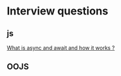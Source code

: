 # Interview questions

## js
[What is async and await and how it works ?](./async_await.md#async--await)

## OOJS



